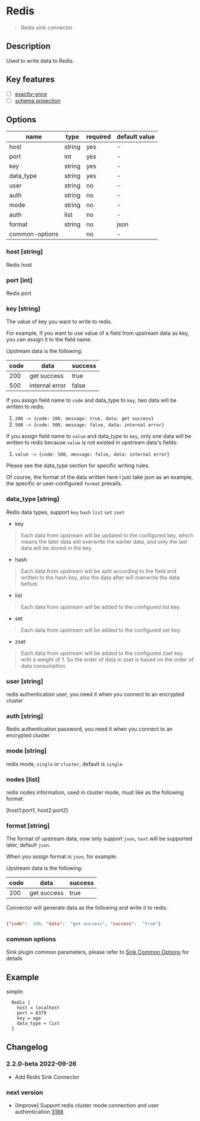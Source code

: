 # Redis

> Redis sink connector

## Description

Used to write data to Redis.

## Key features

- [ ] [exactly-once](../../concept/connector-v2-features.md)
- [ ] [schema projection](../../concept/connector-v2-features.md)

##  Options

| name           | type   | required | default value |
|----------------|--------|----------|---------------|
| host           | string | yes      | -             |
| port           | int    | yes      | -             |
| key            | string | yes      | -             |
| data_type      | string | yes      | -             |
| user           | string | no       | -             |
| auth           | string | no       | -             |
| mode           | string | no       | -             |
| auth           | list   | no       | -             |
| format         | string | no       | json          |
| common-options |        | no       | -             |

### host [string]

Redis host

### port [int]

Redis port

### key [string]

The value of key you want to write to redis. 

For example, if you want to use value of a field from upstream data as key, you can assign it to the field name.

Upstream data is the following:

| code | data           | success |
|------|----------------|---------|
| 200  | get success    | true    |
| 500  | internal error | false   |

If you assign field name to `code` and data_type to `key`, two data will be written to redis: 
1. `200 -> {code: 200, message: true, data: get success}`
2. `500 -> {code: 500, message: false, data: internal error}`

If you assign field name to `value` and data_type to `key`, only one data will be written to redis because `value` is not existed in upstream data's fields:

1. `value -> {code: 500, message: false, data: internal error}` 

Please see the data_type section for specific writing rules.

Of course, the format of the data written here I just take json as an example, the specific or user-configured `format` prevails.

### data_type [string]

Redis data types, support `key` `hash` `list` `set` `zset`

- key
> Each data from upstream will be updated to the configured key, which means the later data will overwrite the earlier data, and only the last data will be stored in the key.

- hash
> Each data from upstream will be split according to the field and written to the hash key, also the data after will overwrite the data before.

- list
> Each data from upstream will be added to the configured list key.

- set
> Each data from upstream will be added to the configured set key.

- zset
> Each data from upstream will be added to the configured zset key with a weight of 1. So the order of data in zset is based on the order of data consumption.

### user [string]

redis authentication user, you need it when you connect to an encrypted cluster

### auth [string]

Redis authentication password, you need it when you connect to an encrypted cluster

### mode [string]

redis mode, `single` or `cluster`, default is `single`

### nodes [list]

redis nodes information, used in cluster mode, must like as the following format:

[host1:port1, host2:port2]

### format [string]

The format of upstream data, now only support `json`, `text` will be supported later, default `json`.

When you assign format is `json`, for example:

Upstream data is the following:

| code | data        | success |
|------|-------------|---------|
| 200  | get success | true    |

Connector will generate data as the following and write it to redis:

```json

{"code":  200, "data":  "get success", "success":  "true"}

```

### common options

Sink plugin common parameters, please refer to [Sink Common Options](common-options.md) for details

## Example

simple:

```hocon
  Redis {
    host = localhost
    port = 6379
    key = age
    data_type = list
  }
```

## Changelog

### 2.2.0-beta 2022-09-26

- Add Redis Sink Connector

### next version

- [Improve] Support redis cluster mode connection and user authentication [3188](https://github.com/apache/incubator-seatunnel/pull/3188)
